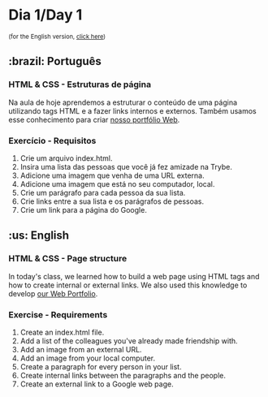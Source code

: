 # Dia 1/Day 1
<small>(for the English version, <a href="#en">click here</a>)</small>
<h2>:brazil: Português</h2>
<h3>HTML & CSS - Estruturas de página</h3>
<p>Na aula de hoje aprendemos a estruturar o conteúdo de uma página utilizando tags HTML e a fazer links internos e externos. Também usamos esse conhecimento para criar <a href="https://raphaelalmeidamartins.github.io/" rel="next">nosso portfólio Web</a>.</p>
<h3>Exercício - Requisitos</h3>
<ol>
  <li>Crie um arquivo index.html.
  <li>Insira uma lista das pessoas que você já fez amizade na Trybe.
  <li>Adicione uma imagem que venha de uma URL externa.
  <li>Adicione uma imagem que está no seu computador, local.
  <li>Crie um parágrafo para cada pessoa da sua lista.
  <li>Crie links entre a sua lista e os parágrafos de pessoas.
  <li>Crie um link para a página do Google. 
</ol>

<h2 id="en">:us: English</h2>
<h3>HTML & CSS - Page structure</h3>
<p>In today's class, we learned how to build a web page using HTML tags and how to create internal or external links. We also used this knowledge to develop <a href="https://raphaelalmeidamartins.github.io/" rel="next">our Web Portfolio</a>.</p>
<h3>Exercise - Requirements</h3>
<ol>
  <li>Create an index.html file.
  <li>Add a list of the colleagues you've already made friendship with.
  <li>Add an image from an external URL.
  <li>Add an image from your local computer.
  <li>Create a paragraph for every person in your list.
  <li>Create internal links between the paragraphs and the people.
  <li>Create an external link to a Google web page. 
</ol>